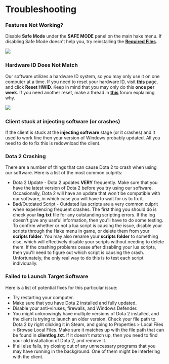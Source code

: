 # Troubleshooting

### Features Not Working?

Disable **Safe Mode** under the **SAFE MODE** panel on the main hake menu. If disabling Safe Mode doesn't help you, try reinstalling the **[Required Files](https://hake.me/forums/forums/hardware-id-resets.12/)**.

​![](https://hake.me/docs/user/pages/01.introduction/02.troubleshooting/dota2_2018-06-28_16-02-59.png)​

### Hardware ID Does Not Match

Our software utilizes a hardware ID system, so you may only use it on one computer at a time. If you need to reset your hardware ID, visit **[this](https://hake.me/forums/account)** page, and click **Reset HWID**. Keep in mind that you may only do this **once per week**. If you need another reset, make a thread in **[this](https://hake.me/forums/forums/hardware-id-resets.12/)** forum explaining why.

​![](https://hake.me/docs/user/pages/01.introduction/02.troubleshooting/9FSwuzu.png)​

### Client stuck at injecting software (or crashes)

If the client is stuck at the **injecting software** stage (or it crashes) and it used to work fine then your version of Windows probably updated. All you need to do to fix this is redownload the client.

### Dota 2 Crashing

There are a number of things that can cause Dota 2 to crash when using our software. Here is a list of the most common culprits:

* Dota 2 Update - Dota 2 updates **VERY** frequently. Make sure that you have the latest version of Dota 2 before you try using our software. Occasionally, Dota 2 will have an update that won't be compatible with our software, in which case you will have to wait for us to fix it.
* Bad/Outdated Script - Outdated lua scripts are a very common culprit when experiencing frequent crashes. The first thing you should do is check your **log.txt** file for any outstanding scripting errors. If the log doesn't give any useful information, then you'll have to do some testing.  
  To confirm whether or not a lua script is causing the issue, disable your scripts through the Hake menu in game, or delete them from your **scripts folder**. You may also rename your **scripts folder** to something else, which will effectively disable your scripts without needing to delete them. If the crashing problems cease after disabling your lua scripts, then you'll need to figure out which script is causing the crash. Unfortunately, the only real way to do this is to test each script individually.

### Failed to Launch Target Software

Here is a list of potential fixes for this particular issue:

* Try restarting your computer.
* Make sure that you have Dota 2 installed and fully updated.
* Disable your anti-viruses, firewalls, and Windows Defender.
* You might unknowingly have multiple versions of Dota 2 installed, and the client is trying to launch an older version. Check your file path to Dota 2 by right clicking it in Steam, and going to Properties \> Local Files \> Browse Local Files. Make sure it matches up with the file path that can be found in **clientlog.txt**. If it doesn't match up, then you need to find your old installation of Dota 2, and remove it.
* If all else fails, try closing out of any unnecessary programs that you may have running in the background. One of them might be interfering with the client.
